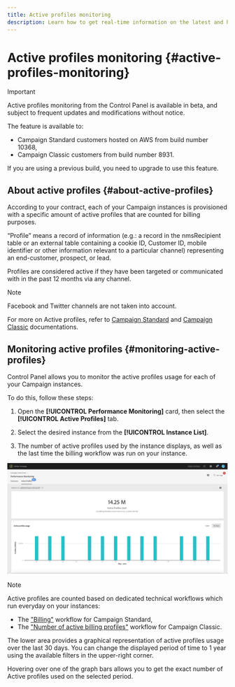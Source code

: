 ```yaml
---
title: Active profiles monitoring
description: Learn how to get real-time information on the latest and historical Active Profiles usage and evolution for each of your Campaign instances.
---
```


# Active profiles monitoring {#active-profiles-monitoring}

>[!IMPORTANT]
>
>Active profiles monitoring from the Control Panel is available in beta, and subject to frequent updates and modifications without notice.
>
>The feature is available to:
>
>* Campaign Standard customers hosted on AWS from build number 10368,
>* Campaign Classic customers from build number 8931.
>
>If you are using a previous build, you need to upgrade to use this feature.

## About active profiles {#about-active-profiles}

According to your contract, each of your Campaign instances is provisioned with a specific amount of active profiles that are counted for billing purposes.

“Profile” means a record of information (e.g.: a record in the nmsRecipient table or an external table containing a cookie ID, Customer ID, mobile identifier or other information relevant to a particular channel) representing an end-customer, prospect, or lead.

Profiles are considered active if they have been targeted or communicated with in the past 12 months via any channel.

>[!NOTE]
>
>Facebook and Twitter channels are not taken into account.

For more on Active profiles, refer to [Campaign Standard](https://docs.adobe.com/content/help/en/campaign-standard/using/profiles-and-audiences/managing-profiles/active-profiles.html) and [Campaign Classic](https://docs.adobe.com/content/help/en/campaign-classic/using/getting-started/profile-management/about-profiles.html#active-profiles) documentations.

## Monitoring active profiles {#monitoring-active-profiles}

Control Panel allows you to monitor the active profiles usage for each of your Campaign instances.

To do this, follow these steps:

1. Open the **[!UICONTROL Performance Monitoring]** card, then select the **[!UICONTROL Active Profiles]** tab.

1. Select the desired instance from the **[!UICONTROL Instance List]**.

1. The number of active profiles used by the instance displays, as well as the last time the billing workflow was run on your instance.

![](assets/active-profiles-count.png)

>[!NOTE]
>
>Active profiles are counted based on dedicated technical workflows which run everyday on your instances:
>
>* The ["Billing"](https://docs.adobe.com/help/en/campaign-standard/using/administrating/application-settings/technical-workflows.html) workflow for Campaign Standard,
>* The ["Number of active billing profiles"](https://docs.adobe.com/content/help/en/campaign-classic/using/automating-with-workflows/technical-workflows/deliveries.html) workflow for Campaign Classic.

The lower area provides a graphical representation of active profiles usage over the last 30 days. You can change the displayed period of time to 1 year using the available filters in the upper-right corner.

Hovering over one of the graph bars allows you to get the exact number of Active profiles used on the selected period.
